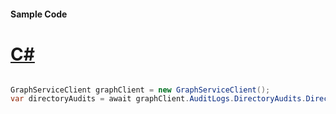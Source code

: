 #### Sample Code
# [C#](#tab/Csharp)

```C#

GraphServiceClient graphClient = new GraphServiceClient();
var directoryAudits = await graphClient.AuditLogs.DirectoryAudits.DirectoryAudits.Request().GetAsync();

```